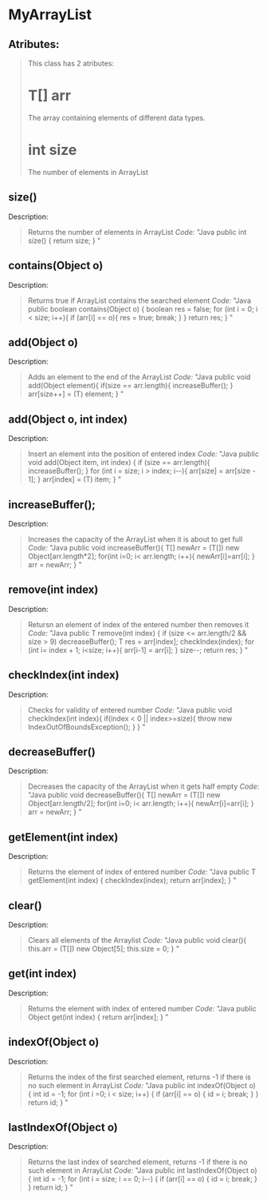 # MyArrayList
## Atributes:
>This class has 2 atributes:
># T[] arr
>The array containing elements of different data types.
># int size
>The number of elements in ArrayList

## size()
Description:
>Returns the number of elements in ArrayList
<em>Code:</em>
"Java
public int size() {
        return size;
    }
"

## contains(Object o)
Description:
>Returns true if ArrayList contains the searched element
<em>Code:</em>
"Java
public boolean contains(Object o) {
        boolean res = false;
        for (int i = 0; i < size; i++){
            if (arr[i] == o){
                res = true;
                break;
            }
        }
        return res;
    }
"

## add(Object o)
Description:
>Adds an element to the end of the ArrayList
<em>Code:</em>
"Java
public void add(Object element){
        if(size == arr.length){
            increaseBuffer();
        }
        arr[size++] = (T) element;
    }
"

## add(Object o, int index)
Description:
>Insert an element into the position of entered index
<em>Code:</em>
"Java
public void add(Object item, int index) {
        if (size == arr.length){
            increaseBuffer();
        }
        for (int i = size; i > index; i--){
            arr[size] = arr[size - 1];
        }
        arr[index] = (T) item;
    }
"

## increaseBuffer();
Description:
>Increases the capacity of the ArrayList when it is about to get full
<em>Code:</em>
"Java
public void increaseBuffer(){
        T[] newArr = (T[]) new Object[arr.length*2];
        for(int i=0; i< arr.length; i++){
            newArr[i]=arr[i];
        }
        arr = newArr;
    }
"
## remove(int index)
Description:
>Retursn an element of index of the entered number then removes it 
<em>Code:</em>
"Java
    public T remove(int index) {
        if (size <= arr.length/2 && size > 9)
            decreaseBuffer();
        T res = arr[index];
        checkIndex(index);
        for (int i= index + 1; i<size; i++){
            arr[i-1] = arr[i];
        }
        size--;
        return res;
    }
"
## checkIndex(int index)
Description:
>Checks for validity of entered number
<em>Code:</em>
"Java
    public void checkIndex(int index){
        if(index < 0 || index>=size){
            throw new IndexOutOfBoundsException();
        }
    }
"

## decreaseBuffer()
Description:
>Decreases the capacity of the ArrayList when it gets half empty
<em>Code:</em>
"Java
    public void decreaseBuffer(){
        T[] newArr = (T[]) new Object[arr.length/2];
        for(int i=0; i< arr.length; i++){
            newArr[i]=arr[i];
        }
        arr = newArr;
    }
"
## getElement(int index)
Description:
>Returns the element of index of entered number
<em>Code:</em>
"Java
    public T getElement(int index) {
        checkIndex(index);
        return arr[index];
    }
"

## clear()
Description:
>Clears all elements of the Arraylist
<em>Code:</em>
"Java
    public void clear(){
        this.arr = (T[]) new Object[5];
        this.size = 0;
    }
"
## get(int index)
Description:
>Returns the element with index of entered number
<em>Code:</em>
"Java
    public Object get(int index) {
        return arr[index];
    }
"

## indexOf(Object o)
Descriotion:
>Returns the index of the first searched element, returns -1 if there is no such element in ArrayList
<em>Code:</em>
"Java
    public int indexOf(Object o) {
        int id = -1;
        for (int i =0; i < size; i++) {
            if (arr[i] == o) {
                id = i;
                break;
            }
        }
        return id;
    }
"

## lastIndexOf(Object o)
Description:
>Returns the last index of searched element, returns -1 if there is no such element in ArrayList
<em>Code:</em>
"Java
    public int lastIndexOf(Object o) {
        int id = -1;
        for (int i = size; i == 0; i--) {
            if (arr[i] == o) {
                id = i;
                break;
            }
        }
        return id;
    }
"
